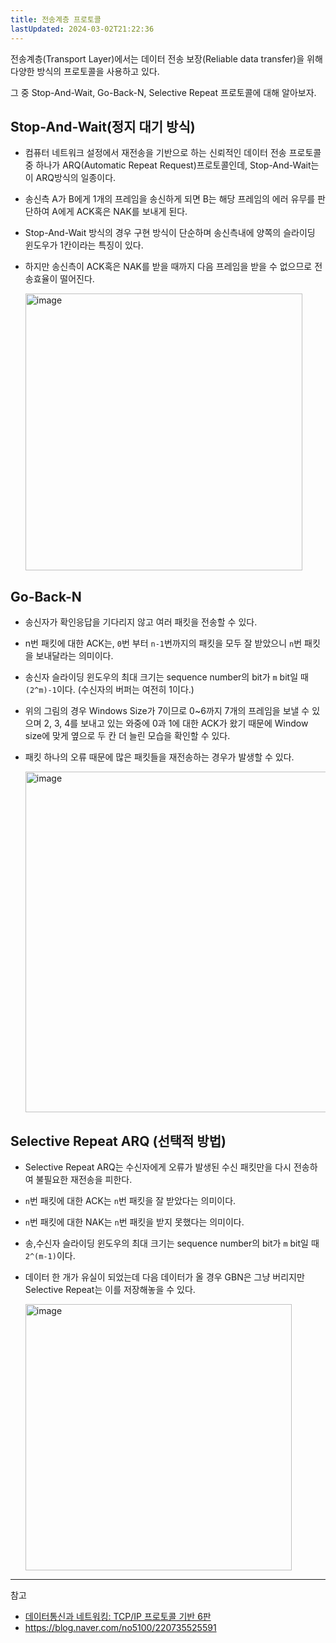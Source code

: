 ```yaml
---
title: 전송계층 프로토콜
lastUpdated: 2024-03-02T21:22:36
---
```


전송계층(Transport Layer)에서는 데이터 전송 보장(Reliable data transfer)을 위해 다양한 방식의 프로토콜을 사용하고 있다. 

그 중 Stop-And-Wait, Go-Back-N, Selective Repeat 프로토콜에 대해 알아보자.

## Stop-And-Wait(정지 대기 방식)

- 컴퓨터 네트워크 설정에서 재전송을 기반으로 하는 신뢰적인 데이터 전송 프로토콜중 하나가 ARQ(Automatic Repeat Request)프로토콜인데, Stop-And-Wait는 이 ARQ방식의 일종이다.
- 송신측 A가 B에게 1개의 프레임을 송신하게 되면 B는 해당 프레임의 에러 유무를 판단하여 A에게 ACK혹은 NAK를 보내게 된다.
- Stop-And-Wait 방식의 경우 구현 방식이 단순하며 송신측내에 양쪽의 슬라이딩 윈도우가 1칸이라는 특징이 있다.
- 하지만 송신측이 ACK혹은 NAK를 받을 때까지 다음 프레임을 받을 수 없으므로 전송효율이 떨어진다.

    <img width="443" alt="image" src="https://github.com/rlaisqls/TIL/assets/81006587/e12134ea-72f5-4452-bf3d-202ac19ef883">

## Go-Back-N

- 송신자가 확인응답을 기다리지 않고 여러 패킷을 전송할 수 있다. 
- n번 패킷에 대한 ACK는, `0`번 부터 `n-1`번까지의 패킷을 모두 잘 받았으니 `n`번 패킷을 보내달라는 의미이다.
- 송신자 슬라이딩 윈도우의 최대 크기는 sequence number의 bit가 `m` bit일 때 `(2^m)-1`이다. (수신자의 버퍼는 여전히 1이다.)
- 위의 그림의 경우 Windows Size가 7이므로 0~6까지 7개의 프레임을 보낼 수 있으며 2, 3, 4를 보내고 있는 와중에 0과 1에 대한 ACK가 왔기 때문에 Window size에 맞게 옆으로 두 칸 더 늘린 모습을 확인할 수 있다.
- 패킷 하나의 오류 때문에 많은 패킷들을 재전송하는 경우가 발생할 수 있다.

    <img width="545" alt="image" src="https://github.com/rlaisqls/TIL/assets/81006587/3aaf127b-dd54-4c9f-a4ae-50fba96fb071">

## Selective Repeat ARQ (선택적 방법)

- Selective Repeat ARQ는 수신자에게 오류가 발생된 수신 패킷만을 다시 전송하여 불필요한 재전송을 피한다.
- `n`번 패킷에 대한 ACK는 `n`번 패킷을 잘 받았다는 의미이다.
- `n`번 패킷에 대한 NAK는 `n`번 패킷을 받지 못했다는 의미이다.
- 송,수신자 슬라이딩 윈도우의 최대 크기는 sequence number의 bit가 `m` bit일 때 `2^(m-1)`이다.
- 데이터 한 개가 유실이 되었는데 다음 데이터가 올 경우 GBN은 그냥 버리지만 Selective Repeat는 이를 저장해놓을 수 있다. 

    <img width="426" alt="image" src="https://github.com/rlaisqls/TIL/assets/81006587/abbdb5e6-f73e-4af0-8b42-1fe2e943d8be">

---
참고
- [데이터통신과 네트워킹: TCP/IP 프로토콜 기반 6판](https://product.kyobobook.co.kr/detail/S000001693780)
- https://blog.naver.com/no5100/220735525591
